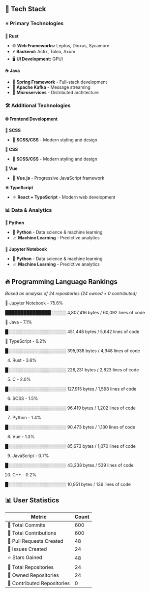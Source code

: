 ## 🚀 Tech Stack

### ⭐ Primary Technologies

**🦀 Rust**

- 🌐 **Web Frameworks:** Leptos, Dioxus, Sycamore
- ⚡ **Backend:** Actix, Tokio, Axum
- 🖥️ **UI Development:** GPUI

**☕ Java**

- 🍃 **Spring Framework** - Full-stack development
- 📨 **Apache Kafka** - Message streaming
- 🔧 **Microservices** - Distributed architecture


### 🛠️ Additional Technologies

#### 🌐 Frontend Development

**🎨 SCSS**

- 🎨 **SCSS/CSS** - Modern styling and design

**🎨 CSS**

- 🎨 **SCSS/CSS** - Modern styling and design

**💚 Vue**

- 💚 **Vue.js** - Progressive JavaScript framework

**⚛️ TypeScript**

- ⚛️ **React + TypeScript** - Modern web development


### 📊 Data & Analytics

**🐍 Python**

- 🐍 **Python** - Data science & machine learning
- 📈 **Machine Learning** - Predictive analytics

**🐍 Jupyter Notebook**

- 🐍 **Python** - Data science & machine learning
- 📈 **Machine Learning** - Predictive analytics



## 🔥 Programming Language Rankings

*Based on analysis of 24 repositories (24 owned + 0 contributed)*

🥇 Jupyter Notebook - 75.6%

███████████████░░░░░ 4,807,416 bytes / 60,092 lines of code

🥈 Java - 7.1%

█░░░░░░░░░░░░░░░░░░░ 451,448 bytes / 5,642 lines of code

🥉 TypeScript - 6.2%

█░░░░░░░░░░░░░░░░░░░ 395,938 bytes / 4,948 lines of code

4. Rust - 3.6%

█░░░░░░░░░░░░░░░░░░░ 226,231 bytes / 2,823 lines of code

5. C - 2.0%

█░░░░░░░░░░░░░░░░░░░ 127,915 bytes / 1,598 lines of code

6. SCSS - 1.5%

█░░░░░░░░░░░░░░░░░░░ 96,419 bytes / 1,202 lines of code

7. Python - 1.4%

█░░░░░░░░░░░░░░░░░░░ 90,473 bytes / 1,130 lines of code

8. Vue - 1.3%

█░░░░░░░░░░░░░░░░░░░ 85,673 bytes / 1,070 lines of code

9. JavaScript - 0.7%

█░░░░░░░░░░░░░░░░░░░ 43,238 bytes / 539 lines of code

10. C++ - 0.2%

█░░░░░░░░░░░░░░░░░░░ 10,951 bytes / 136 lines of code


## 📊 User Statistics

| Metric | Count |
|--------|-------|
| 📝 Total Commits | 600 |
| 🤝 Total Contributions | 600 |
| 🔄 Pull Requests Created | 48 |
| 🐛 Issues Created | 24 |
| ⭐ Stars Gained | 48 |
| 📁 Total Repositories | 24 |
| 👤 Owned Repositories | 24 |
| 🤝 Contributed Repositories | 0 |
